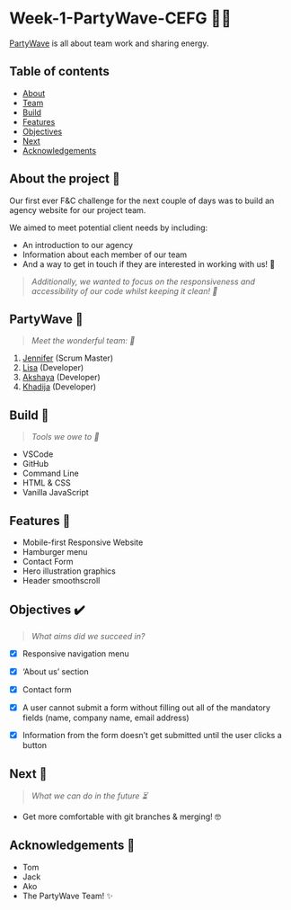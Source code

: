 # Week-1-PartyWave-CEFG :surfing_woman:
[PartyWave](https://fac20.github.io/Week-1-PartyWave-CEFG/) is all about team work and sharing energy.


## Table of contents

- [About](#About)
- [Team](#Team)
- [Build](#Build)
- [Features](#Features)
- [Objectives](#Objectives)
- [Next](#Next)
- [Acknowledgements](#Acknowledgements)


## About the project :monocle_face:	

Our first ever F&C challenge for the next couple of days was to build an agency website for our project team.

We aimed to meet potential client needs by including: 

- An introduction to our agency
- Information about each member of our team
- And a way to get in touch if they are interested in working with us! :handshake:

> *Additionally, we wanted to focus on the responsiveness and accessibility of our code whilst keeping it clean! :dizzy:*


## PartyWave :ocean:	

> *Meet the wonderful team: :brain:*

1. [Jennifer](https://github.com/jenndroid) (Scrum Master)  
2. [Lisa](https://github.com/LiCern) (Developer)  
3. [Akshaya](https://github.com/fairyaksh) (Developer)  
4. [Khadija](https://github.com/khadija-nur) (Developer)


## Build :hammer:

> *Tools we owe to :wrench:*

- VSCode
- GitHub
- Command Line
- HTML & CSS
- Vanilla JavaScript


## Features 🔎

- Mobile-first Responsive Website
- Hamburger menu
- Contact Form
- Hero illustration graphics
- Header smoothscroll


## Objectives ✔️

> *What aims did we succeed in?*

- [x] Responsive navigation menu
- [x] ‘About us’ section
- [x] Contact form
- [x] A user cannot submit a form without filling out all of the mandatory fields (name, company name, email address)
- [x] Information from the form doesn’t get submitted until the user clicks a button


## Next :footprints:
 
> *What we can do in the future :hourglass_flowing_sand:*

* Get more comfortable with git branches & merging! :nerd_face:


## Acknowledgements :tada:

* Tom
* Jack
* Ako
* The PartyWave Team! :sparkles:	
